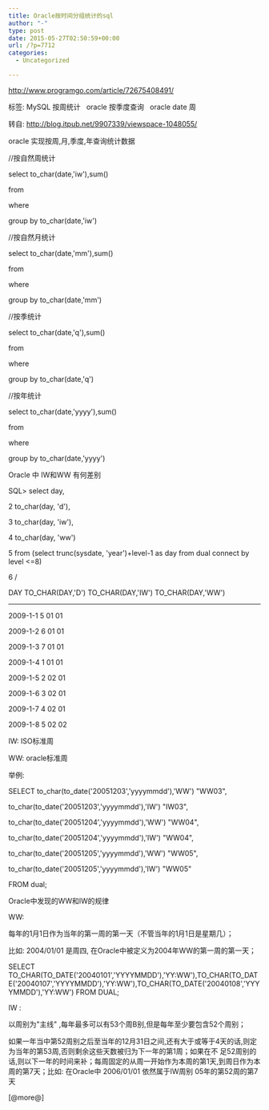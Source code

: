 ```yaml
---
title: Oracle按时间分组统计的sql
author: "-"
type: post
date: 2015-05-27T02:50:59+00:00
url: /?p=7712
categories:
  - Uncategorized

---
```

http://www.programgo.com/article/72675408491/
  
标签: MySQL 按周统计   oracle 按季度查询   oracle date 周
  
转自: http://blog.itpub.net/9907339/viewspace-1048055/
  
oracle 实现按周,月,季度,年查询统计数据

//按自然周统计
  
select to_char(date,'iw'),sum()
  
from
  
where
  
group by to_char(date,'iw')

//按自然月统计
  
select to_char(date,'mm'),sum()
  
from
  
where
  
group by to_char(date,'mm')

//按季统计
  
select to_char(date,'q'),sum()
  
from
  
where
  
group by to_char(date,'q')

//按年统计
  
select to_char(date,'yyyy'),sum()
  
from
  
where
  
group by to_char(date,'yyyy')

Oracle 中 IW和WW 有何差别

SQL> select day,
  
2 to_char(day, 'd'),
  
3 to_char(day, 'iw'),
  
4 to_char(day, 'ww')
  
5 from (select trunc(sysdate, 'year')+level-1 as day from dual connect by level <=8)
  
6 /

DAY TO_CHAR(DAY,'D') TO_CHAR(DAY,'IW') TO_CHAR(DAY,'WW')
  
---- ------ ------ ------
  
2009-1-1 5 01 01
  
2009-1-2 6 01 01
  
2009-1-3 7 01 01
  
2009-1-4 1 01 01
  
2009-1-5 2 02 01
  
2009-1-6 3 02 01
  
2009-1-7 4 02 01
  
2009-1-8 5 02 02
  
IW: ISO标准周
  
WW: oracle标准周
  
举例: 
  
SELECT to_char(to_date('20051203','yyyymmdd'),'WW') "WW03",
  
to_char(to_date('20051203','yyyymmdd'),'IW') "IW03",
  
to_char(to_date('20051204','yyyymmdd'),'WW') "WW04",
  
to_char(to_date('20051204','yyyymmdd'),'IW') "WW04",
  
to_char(to_date('20051205','yyyymmdd'),'WW') "WW05",
  
to_char(to_date('20051205','yyyymmdd'),'IW') "WW05"
  
FROM dual;

Oracle中发现的WW和IW的规律
  
WW: 
  
每年的1月1日作为当年的第一周的第一天（不管当年的1月1日是星期几）；
  
比如: 2004/01/01 是周四, 在Oracle中被定义为2004年WW的第一周的第一天；
  
SELECT TO_CHAR(TO_DATE('20040101','YYYYMMDD'),'YY:WW'),TO_CHAR(TO_DATE('20040107','YYYYMMDD'),'YY:WW'),TO_CHAR(TO_DATE('20040108','YYYYMMDD'),'YY:WW') FROM DUAL;

IW : 
  
以周别为"主线" ,每年最多可以有53个周B别,但是每年至少要包含52个周别；
  
如果一年当中第52周别之后至当年的12月31日之间,还有大于或等于4天的话,则定为当年的第53周,否则剩余这些天数被归为下一年的第1周；如果在不 足52周别的话,则以下一年的时间来补；每周固定的从周一开始作为本周的第1天,到周日作为本周的第7天；比如: 在Oracle中 2006/01/01 依然属于IW周别 05年的第52周的第7天

[@more@]